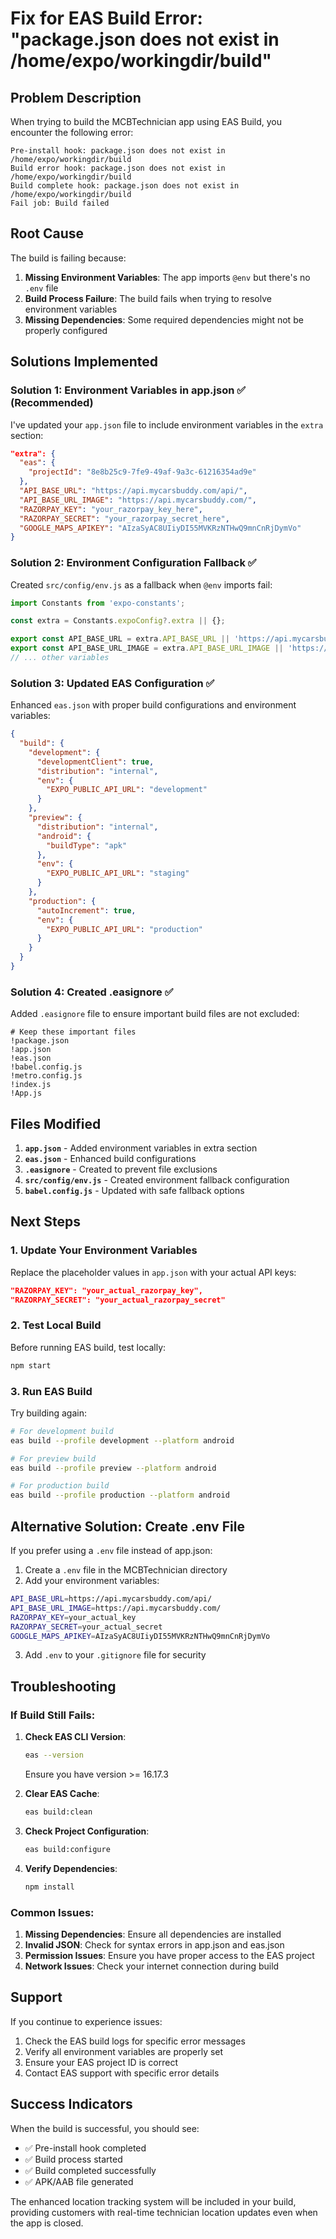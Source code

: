 # Fix for EAS Build Error: "package.json does not exist in /home/expo/workingdir/build"

## Problem Description
When trying to build the MCBTechnician app using EAS Build, you encounter the following error:
```
Pre-install hook: package.json does not exist in /home/expo/workingdir/build
Build error hook: package.json does not exist in /home/expo/workingdir/build
Build complete hook: package.json does not exist in /home/expo/workingdir/build
Fail job: Build failed
```

## Root Cause
The build is failing because:
1. **Missing Environment Variables**: The app imports `@env` but there's no `.env` file
2. **Build Process Failure**: The build fails when trying to resolve environment variables
3. **Missing Dependencies**: Some required dependencies might not be properly configured

## Solutions Implemented

### Solution 1: Environment Variables in app.json ✅ (Recommended)
I've updated your `app.json` file to include environment variables in the `extra` section:

```json
"extra": {
  "eas": {
    "projectId": "8e8b25c9-7fe9-49af-9a3c-61216354ad9e"
  },
  "API_BASE_URL": "https://api.mycarsbuddy.com/api/",
  "API_BASE_URL_IMAGE": "https://api.mycarsbuddy.com/",
  "RAZORPAY_KEY": "your_razorpay_key_here",
  "RAZORPAY_SECRET": "your_razorpay_secret_here",
  "GOOGLE_MAPS_APIKEY": "AIzaSyAC8UIiyDI55MVKRzNTHwQ9mnCnRjDymVo"
}
```

### Solution 2: Environment Configuration Fallback ✅
Created `src/config/env.js` as a fallback when `@env` imports fail:

```javascript
import Constants from 'expo-constants';

const extra = Constants.expoConfig?.extra || {};

export const API_BASE_URL = extra.API_BASE_URL || 'https://api.mycarsbuddy.com/api/';
export const API_BASE_URL_IMAGE = extra.API_BASE_URL_IMAGE || 'https://api.mycarsbuddy.com/';
// ... other variables
```

### Solution 3: Updated EAS Configuration ✅
Enhanced `eas.json` with proper build configurations and environment variables:

```json
{
  "build": {
    "development": {
      "developmentClient": true,
      "distribution": "internal",
      "env": {
        "EXPO_PUBLIC_API_URL": "development"
      }
    },
    "preview": {
      "distribution": "internal",
      "android": {
        "buildType": "apk"
      },
      "env": {
        "EXPO_PUBLIC_API_URL": "staging"
      }
    },
    "production": {
      "autoIncrement": true,
      "env": {
        "EXPO_PUBLIC_API_URL": "production"
      }
    }
  }
}
```

### Solution 4: Created .easignore ✅
Added `.easignore` file to ensure important build files are not excluded:

```
# Keep these important files
!package.json
!app.json
!eas.json
!babel.config.js
!metro.config.js
!index.js
!App.js
```

## Files Modified

1. **`app.json`** - Added environment variables in extra section
2. **`eas.json`** - Enhanced build configurations
3. **`.easignore`** - Created to prevent file exclusions
4. **`src/config/env.js`** - Created environment fallback configuration
5. **`babel.config.js`** - Updated with safe fallback options

## Next Steps

### 1. Update Your Environment Variables
Replace the placeholder values in `app.json` with your actual API keys:

```json
"RAZORPAY_KEY": "your_actual_razorpay_key",
"RAZORPAY_SECRET": "your_actual_razorpay_secret"
```

### 2. Test Local Build
Before running EAS build, test locally:

```bash
npm start
```

### 3. Run EAS Build
Try building again:

```bash
# For development build
eas build --profile development --platform android

# For preview build
eas build --profile preview --platform android

# For production build
eas build --profile production --platform android
```

## Alternative Solution: Create .env File

If you prefer using a `.env` file instead of app.json:

1. Create a `.env` file in the MCBTechnician directory
2. Add your environment variables:

```bash
API_BASE_URL=https://api.mycarsbuddy.com/api/
API_BASE_URL_IMAGE=https://api.mycarsbuddy.com/
RAZORPAY_KEY=your_actual_key
RAZORPAY_SECRET=your_actual_secret
GOOGLE_MAPS_APIKEY=AIzaSyAC8UIiyDI55MVKRzNTHwQ9mnCnRjDymVo
```

3. Add `.env` to your `.gitignore` file for security

## Troubleshooting

### If Build Still Fails:

1. **Check EAS CLI Version**:
   ```bash
   eas --version
   ```
   Ensure you have version >= 16.17.3

2. **Clear EAS Cache**:
   ```bash
   eas build:clean
   ```

3. **Check Project Configuration**:
   ```bash
   eas build:configure
   ```

4. **Verify Dependencies**:
   ```bash
   npm install
   ```

### Common Issues:

1. **Missing Dependencies**: Ensure all dependencies are installed
2. **Invalid JSON**: Check for syntax errors in app.json and eas.json
3. **Permission Issues**: Ensure you have proper access to the EAS project
4. **Network Issues**: Check your internet connection during build

## Support

If you continue to experience issues:

1. Check the EAS build logs for specific error messages
2. Verify all environment variables are properly set
3. Ensure your EAS project ID is correct
4. Contact EAS support with specific error details

## Success Indicators

When the build is successful, you should see:
- ✅ Pre-install hook completed
- ✅ Build process started
- ✅ Build completed successfully
- ✅ APK/AAB file generated

The enhanced location tracking system will be included in your build, providing customers with real-time technician location updates even when the app is closed.
